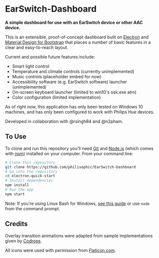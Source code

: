 # EarSwitch-Dashboard

**A simple dashboard for use with an EarSwitch device or other AAC device.**

This is an extensible, proof-of-concept dashboard built on [Electron](https://www.electronjs.org/) and [Material Design for Bootstrap](https://mdbootstrap.com/) that places a number of basic features in a clear and easy-to-reach layout.

Current and possible future features include:
- Smart light control
- Temperature and climate controls (currently unimplemented)
- Music controls (placeholder embed for now)
- Accessibility software (e.g. EarSwitch software) launcher (unimplemented)
- On-screen keyboard launcher (limited to win10's osk.exe atm)
- Color configuration (limited implementation)

As of right now, this application has only been tested on Windows 10 machines, and has only been configured to work with Philips Hue devices.

Developed in collaboration with @rsingh84 and @n2pham.

## To Use

To clone and run this repository you'll need [Git](https://git-scm.com) and [Node.js](https://nodejs.org/en/download/) (which comes with [npm](http://npmjs.com)) installed on your computer. From your command line:

```bash
# Clone this repository
git clone https://github.com/philisophic/EarSwitch-Dashboard
# Go into the repository
cd electron-quick-start
# Install dependencies
npm install
# Run the app
npm start
```

Note: If you're using Linux Bash for Windows, [see this guide](https://www.howtogeek.com/261575/how-to-run-graphical-linux-desktop-applications-from-windows-10s-bash-shell/) or use `node` from the command prompt.

## Credits
Overlay transition animations were adapted from sample implementations given by [Codrops](https://github.com/codrops/FullscreenOverlayStyles).

All icons were used with permission from [Flaticon.com](https://www.flaticon.com/).